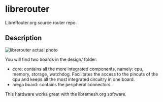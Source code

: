 # librerouter

LibreRouter.org source router repo.

## Description

![librerouter actual photo](design/photo.jpg)

You will find two boards in the design/ folder:
* core: contains all the more integrated components, namely: cpu, memory, storage, watchdog. Facilitates the access to the pinouts of the cpu and keeps all the most integrated circuitry in one board.
* mega board: contains the peripheral connectors.

This hardware works great with the libremesh.org software.

